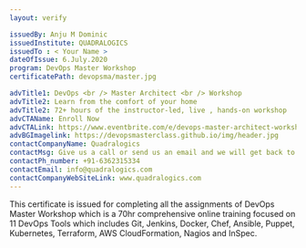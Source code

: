```yaml
---
layout: verify

issuedBy: Anju M Dominic
issuedInstitute: QUADRALOGICS
issuedTo : < Your Name >
dateOfIssue: 6.July.2020
program: DevOps Master Workshop
certificatePath: devopsma/master.jpg

advTitle1: DevOps <br /> Master Architect <br /> Workshop
advTitle2: Learn from the comfort of your home
advTitle2: 72+ hours of the instructor-led, live , hands-on workshop
advCTAName: Enroll Now
advCTALink: https://www.eventbrite.com/e/devops-master-architect-workshop-tickets-107076249946
advBGImagelink: https://devopsmasterclass.github.io/img/header.jpg
contactCompanyName: Quadralogics 
contactMsg: Give us a call or send us an email and we will get back to you as soon as possible!
contactPh_number: +91-6362315334
contactEmail: info@quadralogics.com
contactCompanyWebSiteLink: www.quadralogics.com
---
```

This certificate is issued for completing all the assignments of DevOps Master Workshop which is a 70hr comprehensive online training focused on 11 DevOps Tools which includes Git, Jenkins, Docker, Chef, Ansible, Puppet, Kubernetes, Terraform, AWS CloudFormation, Nagios and InSpec. 